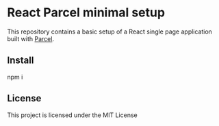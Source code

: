 # React Parcel minimal setup

This repository contains a basic setup of a React single page application built with [Parcel](https://parceljs.org/).

## Install

npm i

## License

This project is licensed under the MIT License
